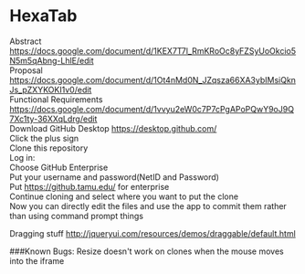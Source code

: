 # HexaTab
Abstract  
https://docs.google.com/document/d/1KEX7T7l_RmKRoOc8yFZSyUoOkcio5N5m5qAbng-LhlE/edit  
Proposal  
https://docs.google.com/document/d/1Ot4nMd0N_JZqsza66XA3ybIMsiQknJs_pZXYKOKI1v0/edit  
Functional Requirements  
https://docs.google.com/document/d/1vvyu2eW0c7P7cPgAPoPQwY9oJ9Q7Xc1ty-36XXqLdrg/edit  
Download GitHub Desktop https://desktop.github.com/  
Click the plus sign  
Clone this repository  
Log in:  
Choose GitHub Enterprise  
Put your username and password(NetID and Password)  
Put https://github.tamu.edu/ for enterprise  
Continue cloning and select where you want to put the clone  
Now you can directly edit the files and use the app to commit them rather than using command prompt things  

Dragging stuff
http://jqueryui.com/resources/demos/draggable/default.html





###Known Bugs:
Resize doesn't work on clones when the mouse moves into the iframe

